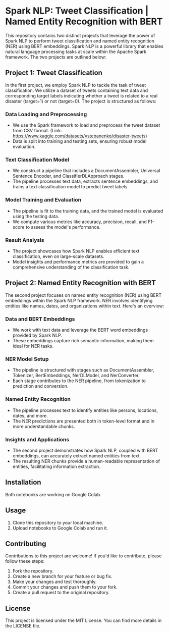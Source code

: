 # Spark NLP: Tweet Classification | Named Entity Recognition with BERT

This repository contains two distinct projects that leverage the power of Spark NLP to perform tweet classification and named entity recognition (NER) using BERT embeddings. Spark NLP is a powerful library that enables natural language processing tasks at scale within the Apache Spark framework. The two projects are outlined below:


## Project 1: Tweet Classification
In the first project, we employ Spark NLP to tackle the task of tweet classification. We utilize a dataset of tweets containing text data and corresponding target labels indicating whether a tweet is related to a real disaster (target=1) or not (target=0). The project is structured as follows:

### Data Loading and Preprocessing
- We use the Spark framework to load and preprocess the tweet dataset from CSV format. (Link: https://www.kaggle.com/datasets/vstepanenko/disaster-tweets)
- Data is split into training and testing sets, ensuring robust model evaluation.

### Text Classification Model
- We construct a pipeline that includes a DocumentAssembler, Universal Sentence Encoder, and ClassifierDLApproach stages.
- The pipeline processes text data, extracts sentence embeddings, and trains a text classification model to predict tweet labels.

### Model Training and Evaluation
- The pipeline is fit to the training data, and the trained model is evaluated using the testing data.
- We compute various metrics like accuracy, precision, recall, and F1-score to assess the model's performance.

### Result Analysis
- The project showcases how Spark NLP enables efficient text classification, even on large-scale datasets.
- Model insights and performance metrics are provided to gain a comprehensive understanding of the classification task.


## Project 2: Named Entity Recognition with BERT
The second project focuses on named entity recognition (NER) using BERT embeddings within the Spark NLP framework. NER involves identifying entities like names, dates, and organizations within text. Here's an overview:

### Data and BERT Embeddings
- We work with text data and leverage the BERT word embeddings provided by Spark NLP.
- These embeddings capture rich semantic information, making them ideal for NER tasks.

### NER Model Setup
- The pipeline is structured with stages such as DocumentAssembler, Tokenizer, BertEmbeddings, NerDLModel, and NerConverter.
- Each stage contributes to the NER pipeline, from tokenization to prediction and conversion.

### Named Entity Recognition
- The pipeline processes text to identify entities like persons, locations, dates, and more.
- The NER predictions are presented both in token-level format and in more understandable chunks.

### Insights and Applications
- The second project demonstrates how Spark NLP, coupled with BERT embeddings, can accurately extract named entities from text.
- The resulting NER chunks provide a human-readable representation of entities, facilitating information extraction.



## Installation

Both notebooks are working on Google Colab.

## Usage

1. Clone this repository to your local machine.
2. Upload notebooks to Google Colab and run it.

## Contributing

Contributions to this project are welcome! If you'd like to contribute, please follow these steps:

1. Fork the repository.
2. Create a new branch for your feature or bug fix.
3. Make your changes and test thoroughly.
4. Commit your changes and push them to your fork.
5. Create a pull request to the original repository.

## License

This project is licensed under the MIT License. You can find more details in the LICENSE file.
